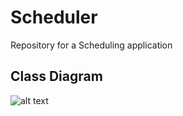 # Scheduler

Repository for a Scheduling application


## Class Diagram
![alt text](https://github.com/bran214/Scheduler/raw/main/Images/Class_Diagram.png "Class Diagram")  
